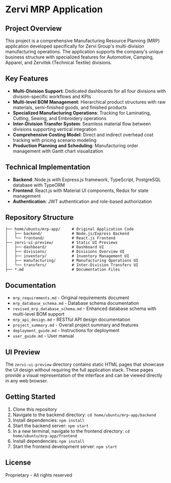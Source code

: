 # Zervi MRP Application

## Project Overview
This project is a comprehensive Manufacturing Resource Planning (MRP) application developed specifically for Zervi Group's multi-division manufacturing operations. The application supports the company's unique business structure with specialized features for Automotive, Camping, Apparel, and Zervitek (Technical Textile) divisions.

## Key Features
- **Multi-Division Support**: Dedicated dashboards for all four divisions with division-specific workflows and KPIs
- **Multi-level BOM Management**: Hierarchical product structures with raw materials, semi-finished goods, and finished products
- **Specialized Manufacturing Operations**: Tracking for Laminating, Cutting, Sewing, and Embroidery operations
- **Inter-Division Transfer System**: Seamless material flow between divisions supporting vertical integration
- **Comprehensive Costing Model**: Direct and indirect overhead cost tracking with pricing scenario modeling
- **Production Planning and Scheduling**: Manufacturing order management with Gantt chart visualization

## Technical Implementation
- **Backend**: Node.js with Express.js framework, TypeScript, PostgreSQL database with TypeORM
- **Frontend**: React.js with Material UI components, Redux for state management
- **Authentication**: JWT authentication and role-based authorization

## Repository Structure
```
├── home/ubuntu/mrp-app/     # Original Application Code
│   ├── backend/             # Node.js/Express Backend
│   └── frontend/            # React.js Frontend
├── zervi-ui-preview/        # Static UI Previews
│   ├── dashboard/           # Dashboard UI
│   ├── divisions/           # Divisions Overview UI
│   ├── inventory/           # Inventory Management UI
│   ├── manufacturing/       # Manufacturing Operations UI
│   └── transfers/           # Inter-Division Transfers UI
├── *.md                     # Documentation Files
```

## Documentation
- `mrp_requirements.md` - Original requirements document
- `mrp_database_schema.md` - Database schema documentation
- `revised_mrp_database_schema.md` - Enhanced database schema with multi-level BOM support
- `mrp_api_design.md` - RESTful API design documentation
- `project_summary.md` - Overall project summary and features
- `deployment_guide.md` - Instructions for deployment
- `user_guide.md` - User manual

## UI Preview
The `zervi-ui-preview` directory contains static HTML pages that showcase the UI design without requiring the full application stack. These pages provide a visual representation of the interface and can be viewed directly in any web browser.

## Getting Started
1. Clone this repository
2. Navigate to the backend directory: `cd home/ubuntu/mrp-app/backend`
3. Install dependencies: `npm install`
4. Start the backend server: `npm start`
5. In a new terminal, navigate to the frontend directory: `cd home/ubuntu/mrp-app/frontend`
6. Install dependencies: `npm install`
7. Start the frontend development server: `npm start`

## License
Proprietary - All rights reserved
